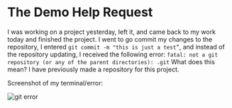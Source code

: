 # The Demo Help Request

I was working on a project yesterday, left it, and came back to my work today and finished the project. I went to go commit my changes to the repository, I entered ```git commit -m "this is just a test”```, and instead of the repository updating, I received the following error:
```fatal: not a git repository (or any of the parent directories): .git```
What does this mean? I have previously made a repository for this project.

Screenshot of my terminal/error:

![git error](img1.png)
